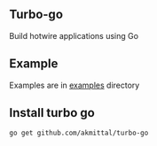 ## Turbo-go

Build hotwire applications using Go



## Example
Examples are in [examples](http://github.com/akmittal/turbo-go/tree/master/examples) directory

## Install turbo go
``` text
go get github.com/akmittal/turbo-go
```